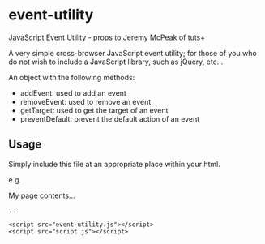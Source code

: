 # event-utility
JavaScript Event Utility - props to Jeremy McPeak of tuts+

A very simple cross-browser JavaScript event utility; for those of you who do not wish to include a JavaScript library, such as jQuery, etc. . 

An object with the following methods:

- addEvent: used to add an event
- removeEvent: used to remove an event
- getTarget: used to get the target of an event
- preventDefault: prevent the default action of an event


Usage
-----
Simply include this file at an appropriate place within your html. 

e.g. 

<DOCTYPE html>
<html>
  <head>
    <title>My Page</title>
  </head>
  <body>
    <p>My page contents...</p>
    
    ...
    
    <script src="event-utility.js"></script>
    <script src="script.js"></script>
  </body>
</html>


